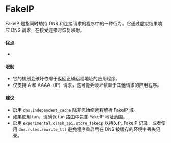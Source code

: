 # FakeIP

FakeIP 是指同时劫持 DNS 和连接请求的程序中的一种行为。它通过虚拟结果响应 DNS 请求，在接受连接时恢复映射。

#### 优点

*

#### 限制

* 它的机制会破坏依赖于返回正确远程地址的应用程序。
* 仅支持 A 和 AAAA（IP）请求，这可能会破坏依赖于其他请求的应用程序。

#### 建议

* 启用 `dns.independent_cache` 除非您始终远程解析 FakeIP 域。
* 如果使用 tun，请确保 tun 路由中包含 FakeIP 地址范围。
* 启用 `experimental.clash_api.store_fakeip` 以持久化 FakeIP 记录，或者使用 `dns.rules.rewrite_ttl` 避免程序重启后在 DNS 被缓存的环境中丢失记录。
